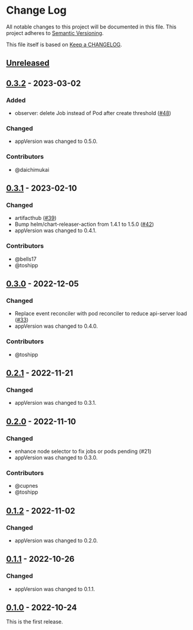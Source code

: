 # Change Log

All notable changes to this project will be documented in this file.
This project adheres to [Semantic Versioning](http://semver.org/).

This file itself is based on [Keep a CHANGELOG](https://keepachangelog.com/en/0.3.0/).

## [Unreleased]

## [0.3.2] - 2023-03-02

### Added

- observer: delete Job instead of Pod after create threshold ([#48](https://github.com/topolvm/pie/pull/48))

### Changed

- appVersion was changed to 0.5.0.

### Contributors

- @daichimukai

## [0.3.1] - 2023-02-10

### Changed

- artifacthub ([#39](https://github.com/topolvm/pie/pull/39))
- Bump helm/chart-releaser-action from 1.4.1 to 1.5.0 ([#42](https://github.com/topolvm/pie/pull/42))
- appVersion was changed to 0.4.1.

### Contributors

- @bells17
- @toshipp

## [0.3.0] - 2022-12-05

### Changed

- Replace event reconciler with pod reconciler to reduce api-server load ([#33](https://github.com/topolvm/pie/pull/33))
- appVersion was changed to 0.4.0.

### Contributors

- @toshipp

## [0.2.1] - 2022-11-21

### Changed

- appVersion was changed to 0.3.1.

## [0.2.0] - 2022-11-10

### Changed

- enhance node selector to fix jobs or pods pending (#21)
- appVersion was changed to 0.3.0.

### Contributors

- @cupnes
- @toshipp

## [0.1.2] - 2022-11-02

### Changed

- appVersion was changed to 0.2.0.

## [0.1.1] - 2022-10-26

### Changed

- appVersion was changed to 0.1.1.

## [0.1.0] - 2022-10-24

This is the first release.

[Unreleased]: https://github.com/topolvm/pie/compare/pie-chart-v0.3.2...HEAD
[0.3.2]: https://github.com/topolvm/pie/compare/pie-chart-v0.3.1...pie-chart-v0.3.2
[0.3.1]: https://github.com/topolvm/pie/compare/pie-chart-v0.3.0...pie-chart-v0.3.1
[0.3.0]: https://github.com/topolvm/pie/compare/pie-chart-v0.2.1...pie-chart-v0.3.0
[0.2.1]: https://github.com/topolvm/pie/compare/pie-chart-v0.2.0...pie-chart-v0.2.1
[0.2.0]: https://github.com/topolvm/pie/compare/pie-chart-v0.1.2...pie-chart-v0.2.0
[0.1.2]: https://github.com/topolvm/pie/compare/pie-chart-v0.1.1...pie-chart-v0.1.2
[0.1.1]: https://github.com/topolvm/pie/compare/pie-chart-v0.1.0...pie-chart-v0.1.1
[0.1.0]: https://github.com/topolvm/pie/compare/4b825dc642cb6eb9a060e54bf8d69288fbee4904...pie-chart-v0.1.0
